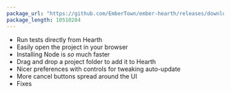 ```yaml
---
package_url: "https://github.com/EmberTown/ember-hearth/releases/download/0.2.0/Ember.Hearth.app.zip"
package_length: 10510284
---
```


- Run tests directly from Hearth
- Easily open the project in your browser
- Installing Node is _so_ much faster
- Drag and drop a project folder to add it to Hearth
- Nicer preferences with controls for tweaking auto-update
- More cancel buttons spread around the UI
- Fixes
